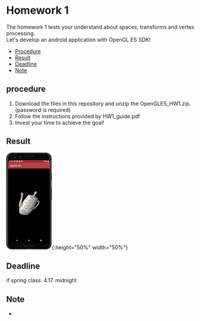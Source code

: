 # Homework 1
The homework 1 tests your understand about spaces, transforms and vertex processing.  
Let's develop an android application with OpenGL ES SDK!

* [Procedure](#procedure)
* [Result](#result)
* [Deadline](#deadline)
* [Note](#note)


## procedure
1. Download the files in this repository and unzip the OpenGLES_HW1.zip. (password is required)
2. Follow the instructions provided by HW1_guide.pdf
3. Invest your time to achieve the goal!

## Result
![](img/result.gif){:height="50%" width="50%"}

## Deadline
if spring class: 4.17. midnight

## Note
* 